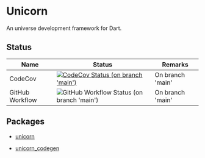 # Unicorn

An universe development framework for Dart.

## Status

| Name | Status | Remarks |
| --- | --- | --- |
| CodeCov | [![CodeCov Status (on branch 'main')](https://codecov.io/gh/dart-unicorn/unicorn/branch/main/graph/badge.svg?token=L4PL95BHET)](https://codecov.io/gh/dart-unicorn/unicorn) | On branch 'main' |
| GitHub Workflow | ![GitHub Workflow Status (on branch 'main')](https://github.com/dart-unicorn/unicorn/actions/workflows/build.yml/badge.svg?branch=main) | On branch 'main' |

## Packages

- [unicorn](packages/unicorn)

- [unicorn_codegen](packages/unicorn_codegen)